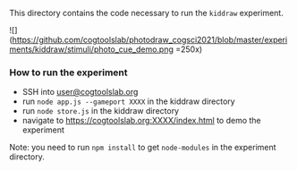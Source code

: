 This directory contains the code necessary to run the `kiddraw` experiment. 

![](https://github.com/cogtoolslab/photodraw_cogsci2021/blob/master/experiments/kiddraw/stimuli/photo_cue_demo.png =250x)

### How to run the experiment
- SSH into user@cogtoolslab.org 
- run `node app.js --gameport XXXX` in the kiddraw directory
- run `node store.js` in the kiddraw directory
- navigate to https://cogtoolslab.org:XXXX/index.html to demo the experiment

Note: you need to run `npm install` to get `node-modules` in the experiment directory.
